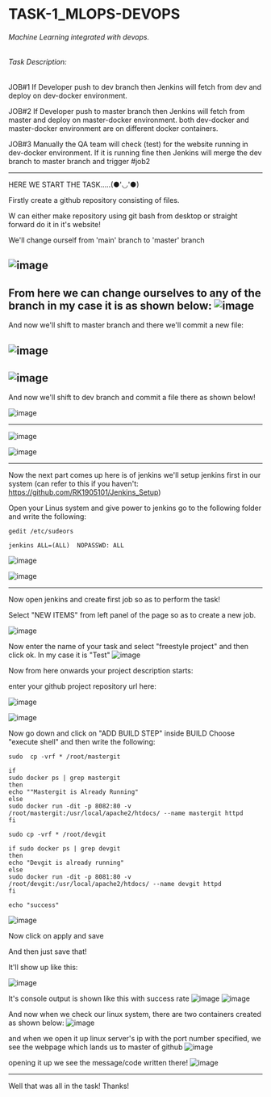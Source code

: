 # TASK-1_MLOPS-DEVOPS

###### Machine Learning integrated with devops.</br>

###### Task Description:</br>
JOB#1 If Developer push to dev branch then Jenkins will fetch from dev and deploy on dev-docker environment.</br>

JOB#2 If Developer push to master branch then Jenkins will fetch from master and deploy on master-docker environment. both dev-docker and master-docker environment are on different docker containers.

JOB#3 Manually the QA team will check (test) for the website running in dev-docker environment. If it is running fine then Jenkins will merge the dev branch to master branch and trigger #job2
________________________________________________________________________________________

HERE WE START THE TASK.....(●'◡'●)

Firstly create a github repository consisting of files.

W can either make repository using git bash from desktop or straight forward do it in it's website!

We'll change ourself from 'main' branch to 'master' branch

![image](https://user-images.githubusercontent.com/64470404/118102215-217b7d80-b3f6-11eb-90cd-ae76a396a880.png)
-----------------------------

From here we can change ourselves to any of the branch in my case it is as shown below:
![image](https://user-images.githubusercontent.com/64470404/118102340-4c65d180-b3f6-11eb-89ff-8f664b68ddf1.png)
----------------------------

And now we'll shift to master branch and there we'll commit a new file:

![image](https://user-images.githubusercontent.com/64470404/118102480-7b7c4300-b3f6-11eb-882e-03530166e15c.png)
---------------------------

![image](https://user-images.githubusercontent.com/64470404/118102526-89ca5f00-b3f6-11eb-9eea-3b6d299a6de3.png)
-----------------------------

And now we'll shift to dev branch and commit a file there as shown below!

![image](https://user-images.githubusercontent.com/64470404/118102558-964eb780-b3f6-11eb-9cf3-ab2575433db3.png)

-------------------------
![image](https://user-images.githubusercontent.com/64470404/118102653-b1212c00-b3f6-11eb-9b32-2881131e6100.png)

![image](https://user-images.githubusercontent.com/64470404/118102677-b67e7680-b3f6-11eb-8e28-f63c00e8dac2.png)

-----------
Now the next part comes up here is of jenkins
we'll setup jenkins first in our system (can refer to this if you haven't: https://github.com/RK1905101/Jenkins_Setup)

Open your Linus system and give power to jenkins 
go to the following folder and write the following:
```
gedit /etc/sudeors

jenkins ALL=(ALL)  NOPASSWD: ALL
```
![image](https://user-images.githubusercontent.com/64470404/117955131-570c6200-b335-11eb-9b8d-420da9d654c4.png)

![image](https://user-images.githubusercontent.com/64470404/118101842-aca84380-b3f5-11eb-857c-6eb2109fd425.png)

-----------

Now open jenkins and create first job so as to perform the task!

Select "NEW ITEMS" from left panel of the page so as to create a new job.

![image](https://user-images.githubusercontent.com/64470404/118102907-f9404e80-b3f6-11eb-8b02-72f623dd9640.png)

Now enter the name of your task and select "freestyle project" and then click ok.
In my case it is "Test" 
![image](https://user-images.githubusercontent.com/64470404/118103629-c0ed4000-b3f7-11eb-92d1-e26d410fddb7.png)

Now from here onwards your project description starts:

enter your github project repository url here:

![image](https://user-images.githubusercontent.com/64470404/118104205-75876180-b3f8-11eb-89e5-830a616c168e.png)

![image](https://user-images.githubusercontent.com/64470404/118104240-82a45080-b3f8-11eb-9a36-72f9755a189c.png)

Now go down and click on "ADD BUILD STEP" inside BUILD
Choose "execute shell" and then write the following:
```
sudo  cp -vrf * /root/mastergit

if 
sudo docker ps | grep mastergit
then
echo ""Mastergit is Already Running"
else
sudo docker run -dit -p 8082:80 -v /root/mastergit:/usr/local/apache2/htdocs/ --name mastergit httpd
fi

sudo cp -vrf * /root/devgit

if sudo docker ps | grep devgit
then
echo "Devgit is already running"
else
sudo docker run -dit -p 8081:80 -v /root/devgit:/usr/local/apache2/htdocs/ --name devgit httpd
fi

echo "success"
```
![image](https://user-images.githubusercontent.com/64470404/118104363-acf60e00-b3f8-11eb-974f-2b3774478e67.png)

Now click on apply and save

And then just save that!

It'll show up like this:

![image](https://user-images.githubusercontent.com/64470404/118104459-cbf4a000-b3f8-11eb-9781-1e0bc1cb1659.png)

It's console output is shown like this with success rate
![image](https://user-images.githubusercontent.com/64470404/118104608-f8102100-b3f8-11eb-8d53-a35a21a4a63c.png)
![image](https://user-images.githubusercontent.com/64470404/118104625-fe9e9880-b3f8-11eb-9f8d-a132fc9fed27.png)

And now when we check our linux system, there are two containers created as shown below:
![image](https://user-images.githubusercontent.com/64470404/118104720-1e35c100-b3f9-11eb-9294-d2522e8b2ab2.png)

and when we open it up linux server's ip with the port number specified, we see the webpage which lands us to master of github
![image](https://user-images.githubusercontent.com/64470404/118104825-42919d80-b3f9-11eb-8d7c-7dc07e2deb00.png)

opening it up we see the message/code written there!
![image](https://user-images.githubusercontent.com/64470404/118104873-53421380-b3f9-11eb-841c-1b8439f51de0.png)

--------------------

Well that was all in the task!
Thanks!



